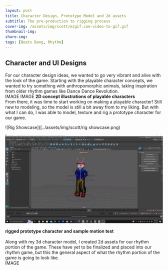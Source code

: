```yaml
---
layout: post
title: Character Design, Prototype Model and 2d assets
subtitle: The pre-production to rigging process 
cover-img: /assets/img/scott/ezgif.com-video-to-gif.gif
thumbnail-img: 
share-img: 
tags: [Beats Bang, Rhythm]
--- 
```

## Character  and UI Designs

For our character design ideas, we wanted to go very vibrant and alive with the look of the game.  Starting with the playable character concepts, we wanted to try something with anthropomorphic animals, taking inspiration from older rhythm games like Dance Dance Revolution. <br />
IMAGE IMAGE
**2D concept illustrations of playable characters** <br />
From there, it was time to start working on making a playable character! Still new to modeling, so the model is still a bit away from to my liking. But with what I can do, I was able to model, texture and rig a prototype character for our game.<br/>

![Rig Showcase]([../assets/img/scott/rig showcase.png)

![Motion Sample](../assets/img/scott/ezgif.com-video-to-gif.gif) <br/>


**rigged prototype character and sample motion test**
<br/>
<br/>
Along with my 3d character model, I created 2d assets for our rhythm portion of the game. These have yet to be finalized and placed into our rhythm game, but this the general aspect of what the rhythm portion of the game is going to look like.<br/>
IMAGE
